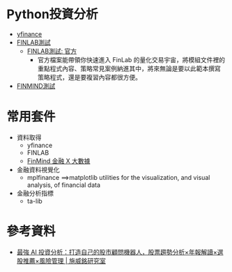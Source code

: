 # Python投資分析
- [yfinance](yfinance.md)
- [FINLAB測試](FINLAB.md)
  - [FINLAB測試: 官方](https://colab.research.google.com/drive/1Af279lUGenjLxh0PaOEwozFRg-3s7NmW?usp=sharing#scrollTo=pJpdkZWvfClS)
    - 官方檔案能帶領你快速進入 FinLab 的量化交易宇宙，將模組文件裡的重點程式內容、策略常見案例納進其中，將來無論是要以此範本撰寫策略程式，還是要複習內容都很方便。 
- [FINMIND測試](FINMIND.MD)
# 常用套件
- 資料取得
  - yfinance
  - FINLAB
  - [FinMind 金融 X 大數據](https://finmindtrade.com/)
- 金融資料視覺化
  - mplfinance ==>matplotlib utilities for the visualization, and visual analysis, of financial data 
- 金融分析指標
  - ta-lib  

# 參考資料
- [最強 AI 投資分析：打造自己的股市顧問機器人，股票趨勢分析×年報解讀×選股推薦×風險管理 | 施威銘研究室](https://www.tenlong.com.tw/products/9789863127727?list_name=srh)
